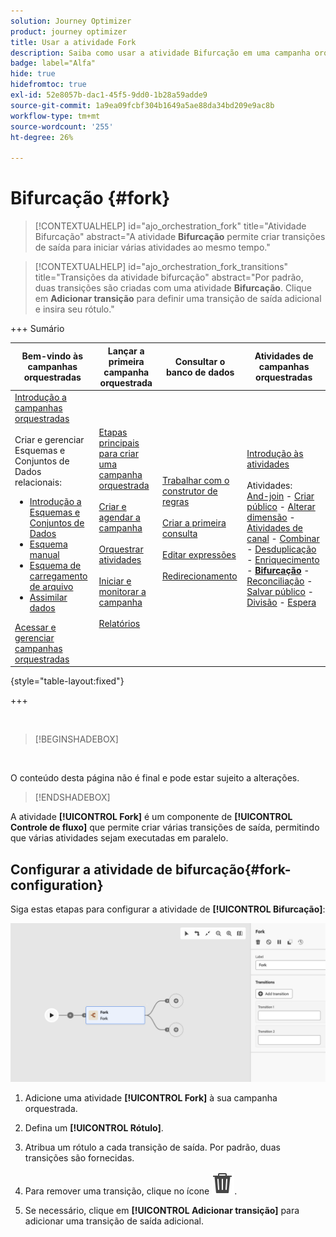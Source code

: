 ```yaml
---
solution: Journey Optimizer
product: journey optimizer
title: Usar a atividade Fork
description: Saiba como usar a atividade Bifurcação em uma campanha orquestrada
badge: label="Alfa"
hide: true
hidefromtoc: true
exl-id: 52e8057b-dac1-45f5-9dd0-1b28a59adde9
source-git-commit: 1a9ea09fcbf304b1649a5ae88da34bd209e9ac8b
workflow-type: tm+mt
source-wordcount: '255'
ht-degree: 26%

---
```


# Bifurcação {#fork}

>[!CONTEXTUALHELP]
>id="ajo_orchestration_fork"
>title="Atividade Bifurcação"
>abstract="A atividade **Bifurcação** permite criar transições de saída para iniciar várias atividades ao mesmo tempo."

>[!CONTEXTUALHELP]
>id="ajo_orchestration_fork_transitions"
>title="Transições da atividade bifurcação"
>abstract="Por padrão, duas transições são criadas com uma atividade **Bifurcação**. Clique em **Adicionar transição** para definir uma transição de saída adicional e insira seu rótulo."

+++ Sumário

| Bem-vindo às campanhas orquestradas | Lançar a primeira campanha orquestrada | Consultar o banco de dados | Atividades de campanhas orquestradas |
|---|---|---|---|
| [Introdução a campanhas orquestradas](../gs-orchestrated-campaigns.md)<br/><br/>Criar e gerenciar Esquemas e Conjuntos de Dados relacionais:</br> <ul><li>[Introdução a Esquemas e Conjuntos de Dados](../gs-schemas.md)</li><li>[Esquema manual](../manual-schema.md)</li><li>[Esquema de carregamento de arquivo](../file-upload-schema.md)</li><li>[Assimilar dados](../ingest-data.md)</li></ul>[Acessar e gerenciar campanhas orquestradas](../access-manage-orchestrated-campaigns.md) | [Etapas principais para criar uma campanha orquestrada](../gs-campaign-creation.md)<br/><br/>[Criar e agendar a campanha](../create-orchestrated-campaign.md)<br/><br/>[Orquestrar atividades](../orchestrate-activities.md)<br/><br/>[Iniciar e monitorar a campanha](../start-monitor-campaigns.md)<br/><br/>[Relatórios](../reporting-campaigns.md) | [Trabalhar com o construtor de regras](../orchestrated-rule-builder.md)<br/><br/>[Criar a primeira consulta](../build-query.md)<br/><br/>[Editar expressões](../edit-expressions.md)<br/><br/>[Redirecionamento](../retarget.md) | [Introdução às atividades](about-activities.md)<br/><br/>Atividades:<br/>[And-join](and-join.md) - [Criar público](build-audience.md) - [Alterar dimensão](change-dimension.md) - [Atividades de canal](channels.md) - [Combinar](combine.md) - [Desduplicação](deduplication.md) - [Enriquecimento](enrichment.md) - <b>[Bifurcação](fork.md)</b> - [Reconciliação](reconciliation.md) - [Salvar público](save-audience.md) - [Divisão](split.md) - [Espera](wait.md) |

{style="table-layout:fixed"}

+++


<br/>

>[!BEGINSHADEBOX]

</br>

O conteúdo desta página não é final e pode estar sujeito a alterações.

>[!ENDSHADEBOX]

A atividade **[!UICONTROL Fork]** é um componente de **[!UICONTROL Controle de fluxo]** que permite criar várias transições de saída, permitindo que várias atividades sejam executadas em paralelo.

## Configurar a atividade de bifurcação{#fork-configuration}

Siga estas etapas para configurar a atividade de **[!UICONTROL Bifurcação]**:

![](../assets/workflow-fork.png)

1. Adicione uma atividade **[!UICONTROL Fork]** à sua campanha orquestrada.

1. Defina um **[!UICONTROL Rótulo]**.

1. Atribua um rótulo a cada transição de saída. Por padrão, duas transições são fornecidas.

1. Para remover uma transição, clique no ícone ![](../assets/do-not-localize/Smock_Delete_18_N.svg).

1. Se necessário, clique em **[!UICONTROL Adicionar transição]** para adicionar uma transição de saída adicional.

